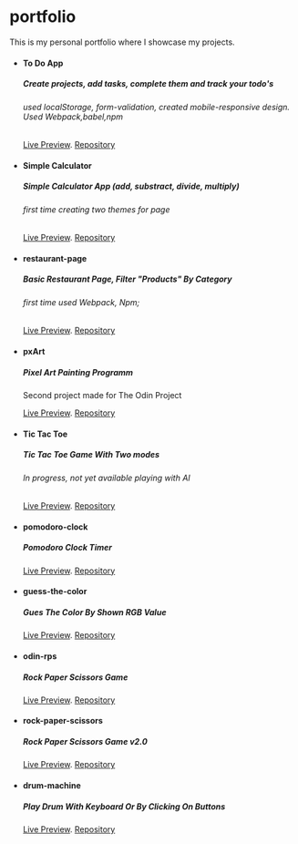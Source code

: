 # portfolio
This is my personal portfolio where I showcase my projects.

- #### To Do App
    ##### Create projects, add tasks, complete them and track your todo's
    ###### used localStorage, form-validation, created mobile-responsive design. Used Webpack,babel,npm

    [Live Preview](https://daczecha.github.io/todo/).
    [Repository](https://github.com/daczecha/todo)





- #### Simple Calculator
    ##### Simple Calculator App (add, substract, divide, multiply)
    ###### first time creating two themes for page

    [Live Preview](https://daczecha.github.io/simple-calculator/).
    [Repository](https://github.com/daczecha/simple-calculator)


- #### restaurant-page
    ##### Basic Restaurant Page, Filter "Products" By Category
    ###### first time used Webpack, Npm;

    [Live Preview](https://daczecha.github.io/restaurant-page/).
    [Repository](https://github.com/daczecha/restaurant-page/)

- #### pxArt
    ##### Pixel Art Painting Programm
    Second project made for The Odin Project

    [Live Preview](https://daczecha.github.io/pxart/).
    [Repository](https://github.com/daczecha/pxart)

- #### Tic Tac Toe
    ##### Tic Tac Toe Game With Two modes
    ###### In progress, not yet available playing with AI

    [Live Preview](https://daczecha.github.io/tic-tac-toe/).
    [Repository](https://github.com/daczecha/tic-tac-toe)


- #### pomodoro-clock
    ##### Pomodoro Clock Timer
  
    [Live Preview](https://daczecha.github.io/pomodoro-clock/).
    [Repository](https://github.com/daczecha/pomodoro-clock/)

- #### guess-the-color
    ##### Gues The Color By Shown RGB Value

    [Live Preview](https://daczecha.github.io/guess-the-color/).
    [Repository](https://github.com/daczecha/guess-the-color/)


- #### odin-rps  
    ##### Rock Paper Scissors Game

    [Live Preview](https://daczecha.github.io/odin-rps/).
    [Repository](https://github.com/daczecha/odin-rps)


- #### rock-paper-scissors 
    ##### Rock Paper Scissors Game v2.0

    [Live Preview](https://daczecha.github.io/rock-paper-scissors/).
    [Repository](https://github.com/daczecha/rock-paper-scissors/)


- #### drum-machine
    ##### Play Drum With Keyboard Or By Clicking On Buttons

    [Live Preview](https://daczecha.github.io/drum-machine/).
    [Repository](https://github.com/daczecha/drum-machine/)








